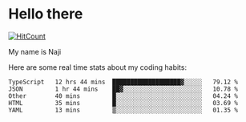 # Hello there

[![HitCount](http://hits.dwyl.com/na-ji/na-ji.svg)](https://youtu.be/dQw4w9WgXcQ)

My name is Naji

Here are some real time stats about my coding habits:

<!--START_SECTION:waka-->
```text
TypeScript   12 hrs 44 mins  ███████████████████▓░░░░░   79.12 % 
JSON         1 hr 44 mins    ██▓░░░░░░░░░░░░░░░░░░░░░░   10.78 % 
Other        40 mins         █░░░░░░░░░░░░░░░░░░░░░░░░   04.24 % 
HTML         35 mins         █░░░░░░░░░░░░░░░░░░░░░░░░   03.69 % 
YAML         13 mins         ▒░░░░░░░░░░░░░░░░░░░░░░░░   01.35 % 
```
<!--END_SECTION:waka-->
